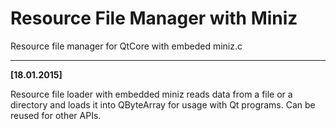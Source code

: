
# Resource File Manager with Miniz

Resource file manager for QtCore with embeded miniz.c

----------


**[18.01.2015]**

Resource file loader with embedded miniz reads  data from a file or a directory and loads it into QByteArray for usage with Qt programs. Can be reused for other APIs.

